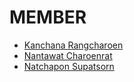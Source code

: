 # MEMBER
- [Kanchana Rangcharoen](https://github.com/KanchanaRangcharoen)
- [Nantawat Charoenrat](https://github.com/nantawatCharoenrat)
- [Natchapon Supatsorn](https://github.com/Hgot7)
